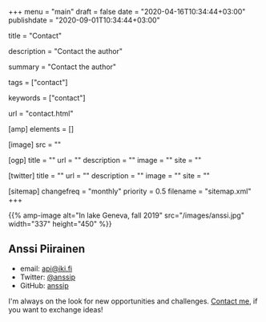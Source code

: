 +++
menu = "main"
draft = false
date = "2020-04-16T10:34:44+03:00"
publishdate = "2020-09-01T10:34:44+03:00"

title = "Contact"

description = "Contact the author"

summary = "Contact the author"

tags = ["contact"]

keywords = ["contact"]

url = "contact.html"

[amp]
    elements = []

[image]
    src = ""

[ogp]
    title = ""
    url = ""
    description = ""
    image = ""
    site = ""

[twitter]
    title = ""
    url = ""
    description = ""
    image = ""
    site = ""

[sitemap]
    changefreq = "monthly"
    priority = 0.5
    filename = "sitemap.xml"
+++

{{% amp-image alt="In lake Geneva, fall 2019" src="/images/anssi.jpg" width="337" height="450" %}}

## Anssi Piirainen

- email: api@iki.fi
- Twitter: [@anssip](https://twitter.com/anssip)
- GitHub: [anssip](https://github.com/anssip)

I'm always on the look for new opportunities and challenges. [Contact me](mailto:api@iki.fi), if you want to exchange ideas!
